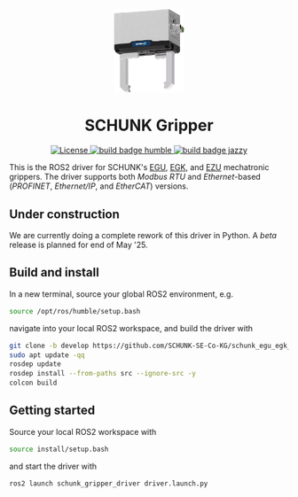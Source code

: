 
<div align="center">
  <img src="resources/images/schunk_egu.png" alt="Schunk Gripper" style="width: 25%;"/>
  <h1 align="center">SCHUNK Gripper</h1>
</div>

<p align="center">
  <a href="https://opensource.org/licenses/gpl-license">
    <img src="https://img.shields.io/badge/License-GPLv3-orange.svg" alt="License">
  </a>
  <a href="https://github.com/SCHUNK-SE-Co-KG/schunk_egu_egk_gripper/actions">
    <img src="https://github.com/SCHUNK-SE-Co-KG/schunk_egu_egk_gripper/actions/workflows/industrial_ci_humble_action.yml/badge.svg" alt="build badge humble">
  </a>
  <a href="https://github.com/SCHUNK-SE-Co-KG/schunk_egu_egk_gripper/actions">
    <img src="https://github.com/SCHUNK-SE-Co-KG/schunk_egu_egk_gripper/actions/workflows/industrial_ci_jazzy_action.yml/badge.svg" alt="build badge jazzy">
  </a>
</p>


This is the ROS2 driver for SCHUNK's
[EGU](https://schunk.com/us/en/gripping-systems/parallel-gripper/egu/c/PGR_6556),
[EGK](https://schunk.com/us/en/gripping-systems/parallel-gripper/egk/c/PGR_6557),
and [EZU](https://schunk.com/us/en/gripping-systems/centric-grippers/ezu/c/PGR_7387) mechatronic grippers.
The driver supports both _Modbus RTU_ and _Ethernet_-based (_PROFINET_, _Ethernet/IP_, and _EtherCAT_) versions.


## Under construction
We are currently doing a complete rework of this driver in Python.
A _beta_ release is planned for end of May '25.

## Build and install
In a new terminal, source your global ROS2 environment, e.g.
```bash
source /opt/ros/humble/setup.bash
```
navigate into your local ROS2 workspace, and build the driver with
```bash
git clone -b develop https://github.com/SCHUNK-SE-Co-KG/schunk_egu_egk_gripper.git src/schunk_gripper
sudo apt update -qq
rosdep update
rosdep install --from-paths src --ignore-src -y
colcon build
```

## Getting started
Source your local ROS2 workspace with
```bash
source install/setup.bash
```
and start the driver with
```bash
ros2 launch schunk_gripper_driver driver.launch.py
```
